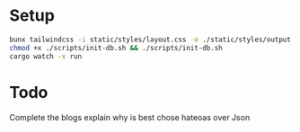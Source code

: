# Setup 
```sh
bunx tailwindcss -i static/styles/layout.css -o ./static/styles/output.css --watch
chmod +x ./scripts/init-db.sh && ./scripts/init-db.sh
cargo watch -x run
```
# Todo
Complete the blogs 
    explain why is best chose hateoas over Json 
